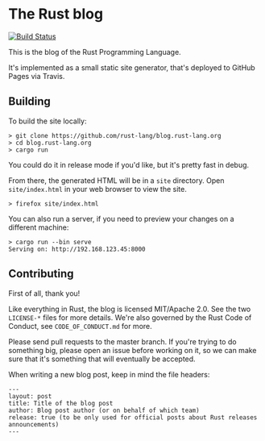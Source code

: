 # The Rust blog

[![Build Status](https://travis-ci.com/rust-lang/blog.rust-lang.org.svg?branch=master)](https://travis-ci.com/rust-lang/blog.rust-lang.org)

This is the blog of the Rust Programming Language.

It's implemented as a small static site generator, that's deployed to GitHub
Pages via Travis.

## Building

To build the site locally:

```console
> git clone https://github.com/rust-lang/blog.rust-lang.org
> cd blog.rust-lang.org
> cargo run
```

You could do it in release mode if you'd like, but it's pretty fast in debug.

From there, the generated HTML will be in a `site` directory.
Open `site/index.html` in your web browser to view the site.

```console
> firefox site/index.html
```

You can also run a server, if you need to preview your changes on a different machine:

```console
> cargo run --bin serve
Serving on: http://192.168.123.45:8000
```

## Contributing

First of all, thank you!

Like everything in Rust, the blog is licensed MIT/Apache 2.0. See the two
`LICENSE-*` files for more details. We're also governed by the Rust
Code of Conduct, see `CODE_OF_CONDUCT.md` for more.

Please send pull requests to the master branch. If you're trying to do
something big, please open an issue before working on it, so we can make sure
that it's something that will eventually be accepted.

When writing a new blog post, keep in mind the file headers:
```
---
layout: post
title: Title of the blog post
author: Blog post author (or on behalf of which team)
release: true (to be only used for official posts about Rust releases announcements)
---
```
